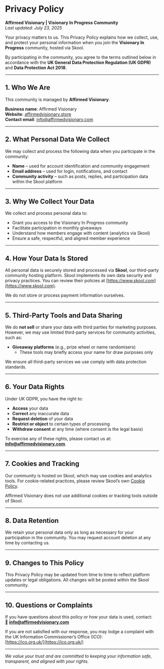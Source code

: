 # Privacy Policy  
**Affirmed Visionary | Visionary In Progress Community**  
_Last updated: July 23, 2025_

Your privacy matters to us. This Privacy Policy explains how we collect, use, and protect your personal information when you join the **Visionary In Progress** community, hosted via Skool.

By participating in the community, you agree to the terms outlined below in accordance with the **UK General Data Protection Regulation (UK GDPR)** and **Data Protection Act 2018**.

---

## 1. Who We Are  

This community is managed by **Affirmed Visionary**.  

**Business name**: Affirmed Visionary  
**Website**: [affirmedvisionary.store](https://affirmedvisionary.store)  
**Contact email**: info@affirmedvisionary.com  

---

## 2. What Personal Data We Collect  

We may collect and process the following data when you participate in the community:

- **Name** – used for account identification and community engagement  
- **Email address** – used for login, notifications, and contact  
- **Community activity** – such as posts, replies, and participation data within the Skool platform  

---

## 3. Why We Collect Your Data  

We collect and process personal data to:  

- Grant you access to the Visionary In Progress community  
- Facilitate participation in monthly giveaways  
- Understand how members engage with content (analytics via Skool)  
- Ensure a safe, respectful, and aligned member experience

---

## 4. How Your Data Is Stored  

All personal data is securely stored and processed via **Skool**, our third-party community hosting platform. Skool implements its own data security and privacy practices. You can review their policies at [https://www.skool.com](https://www.skool.com).

We do not store or process payment information ourselves.

---

## 5. Third-Party Tools and Data Sharing  

We do **not sell** or share your data with third parties for marketing purposes. However, we may use limited third-party services for community activities, such as:

- **Giveaway platforms** (e.g., prize wheel or name randomisers)  
  - These tools may briefly access your name for draw purposes only  

We ensure all third-party services we use comply with data protection standards.

---

## 6. Your Data Rights  

Under UK GDPR, you have the right to:

- **Access** your data  
- **Correct** any inaccurate data  
- **Request deletion** of your data  
- **Restrict or object** to certain types of processing  
- **Withdraw consent** at any time (where consent is the legal basis)  

To exercise any of these rights, please contact us at: **info@affirmedvisionary.com**.

---

## 7. Cookies and Tracking  

Our community is hosted on Skool, which may use cookies and analytics tools. For cookie-related practices, please review Skool’s own [Cookie Policy](https://www.skool.com).

Affirmed Visionary does not use additional cookies or tracking tools outside of Skool.

---

## 8. Data Retention  

We retain your personal data only as long as necessary for your participation in the community. You may request account deletion at any time by contacting us.

---

## 9. Changes to This Policy  

This Privacy Policy may be updated from time to time to reflect platform updates or legal obligations. All changes will be posted within the Skool community.

---

## 10. Questions or Complaints  

If you have questions about this policy or how your data is used, contact:  
📧 **info@affirmedvisionary.com**

If you are not satisfied with our response, you may lodge a complaint with the UK Information Commissioner’s Office (ICO):  
[https://ico.org.uk/](https://ico.org.uk/)

---

*We value your trust and are committed to keeping your information safe, transparent, and aligned with your rights.*
